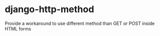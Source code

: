 # django-http-method
Provide a workaround to use different method than GET or POST inside HTML forms
